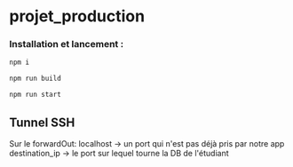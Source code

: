 # projet_production

### Installation et lancement :

```bash
npm i
```

```bash
npm run build
```

```bash
npm run start
```

## Tunnel SSH
Sur le forwardOut:
localhost -> un port qui n'est pas déjà pris par notre app
destination_ip -> le port sur lequel tourne la DB de l'étudiant